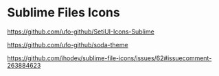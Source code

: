 #  Sublime Files Icons

https://github.com/ufo-github/SetiUI-Icons-Sublime


https://github.com/ufo-github/soda-theme




https://github.com/ihodev/sublime-file-icons/issues/62#issuecomment-263884623



